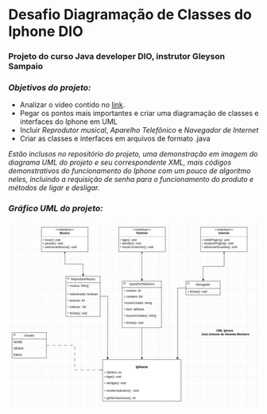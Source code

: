 # Desafio Diagramação de Classes do Iphone DIO  
### Projeto do curso Java developer DIO, instrutor Gleyson Sampaio
  
### *Objetivos do projeto:*  
- Analizar o vídeo contido no [link](https://www.youtube.com/watch?v=9ou608QQRq8).
- Pegar os pontos mais importantes e criar uma diagramação de classes e interfaces do Iphone em UML  
- Incluir *Reprodutor musical*, *Aparelho Telefônico* e *Navegador de Internet*
- Criar as classes e interfaces em arquivos de formato .java

*Estão inclusos no repositório  do projeto, uma demonstração em imagem do diagrama UML do projeto e seu correspondente XML, mais códigos demonstrativos do funcionamento do Iphone com um pouco de algoritmo neles, incluindo a requisição de senha para o funcionamento do produto e métodos de ligar e desligar.*
  
  
### *Gráfico UML do projeto:*  
![IphoneUml.png](uml%2FIphoneUml.png)
